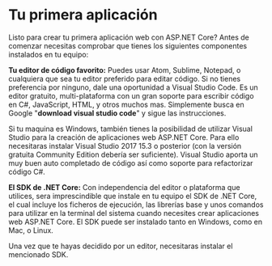 # Tu primera aplicación

Listo para crear tu primera aplicación web con ASP.NET Core? Antes de comenzar necesitas comprobar que tienes los siguientes componentes instalados en tu equipo:

**Tu editor de código favorito:** Puedes usar Atom, Sublime, Notepad, o cualquiera que sea tu editor preferido para editar código. Si no tienes preferencia por ninguno, dale una oportunidad a Visual Studio Code. Es un editor gratuito, multi-plataforma con un gran soporte para escribir código en C\#, JavaScript, HTML, y otros muchos mas. Simplemente busca en Google "**download visual studio code**" y sigue las instrucciones.

Si tu maquina es Windows, también tienes la posibilidad de utilizar Visual Studio para la creación de aplicaciones web ASP.NET Core. Para ello necesitaras instalar Visual Studio 2017 15.3 o posterior \(con la versión gratuita Community Edition debería ser suficiente\). Visual Studio aporta un muy buen auto completado de código así como soporte para refactorizar código C\#.

**El SDK de .NET Core:** Con independencia del editor o plataforma que utilices, sera imprescindible que instale en tu equipo el SDK de .NET Core, el cual incluye los ficheros de ejecución, las librerías base y unos comandos para utilizar en la terminal del sistema cuando necesites crear aplicaciones web ASP.NET Core. El SDK puede ser instalado tanto en Windows, como en Mac, o Linux.

Una vez que te hayas decidido por un editor, necesitaras instalar el mencionado SDK.

